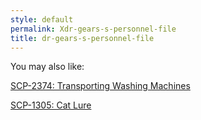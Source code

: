 ```yaml
---
style: default
permalink: Xdr-gears-s-personnel-file
title: dr-gears-s-personnel-file
---
```

You may also like:

[SCP-2374: Transporting Washing Machines](http://scp-wiki.net/scp-2374)

[SCP-1305: Cat Lure](http://scp-wiki.net/scp-1305)
